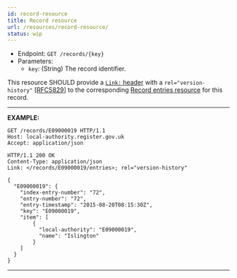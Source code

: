```yaml
---
id: record-resource
title: Record resource
url: /resources/record-resource/
status: wip
---
```


* Endpoint: `GET /records/{key}`
* Parameters:
  * `key`: (String) The record identifier.


This resource SHOULD provide a [`Link:` header](@rfc8288) with a
`rel="version-history"` [[RFC5829](@rfc5829)] to the corresponding [Record
entries resource](/resources/record-entries-resource/) for this record.

***
**EXAMPLE:**

```http
GET /records/E09000019 HTTP/1.1
Host: local-authority.register.gov.uk
Accept: application/json
```

```http
HTTP/1.1 200 OK
Content-Type: application/json
Link: </records/E09000019/entries>; rel="version-history"

{
  "E09000019": {
    "index-entry-number": "72",
    "entry-number": "72",
    "entry-timestamp": "2015-08-20T08:15:30Z",
    "key": "E09000019",
    "item": [
        {
          "local-authority": "E09000019",
          "name": "Islington"
        }
    ]
  }
}
```
***
